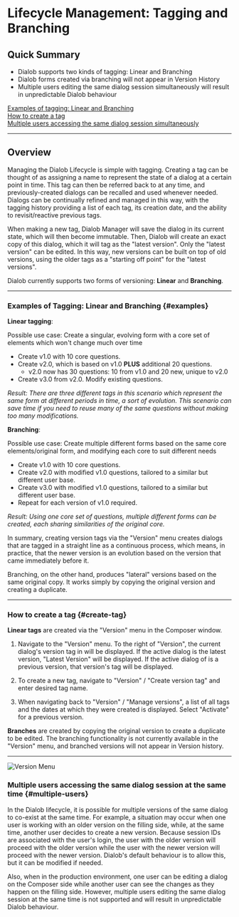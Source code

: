 # Lifecycle Management: Tagging and Branching

## Quick Summary

* Dialob supports two kinds of tagging: Linear and Branching
* Dialob forms created via branching will not appear in Version History
* Multiple users editing the same dialog session simultaneously will result in unpredictable Dialob behaviour

[Examples of tagging: Linear and Branching](#examples)  
[How to create a tag](#create-tag)  
[Multiple users accessing the same dialog session simultaneously](#multiple-users)  

---

## Overview

Managing the Dialob Lifecycle is simple with tagging. Creating a tag can be thought of as assigning a name to represent the state of a dialog at a certain point in time. This tag can then be referred back to at any time, and previously-created dialogs can be recalled and used whenever needed. Dialogs can be continually refined and managed in this way, with the tagging history providing a list of each tag, its creation date, and the ability to revisit/reactive previous tags. 

When making a new tag, Dialob Manager will save the dialog in its current state, which will then become immutable. Then, Dialob will create an exact copy of this dialog, which it will tag as the "latest version". Only the "latest version" can be edited. In this way, new versions can be built on top of old versions, using the older tags as a "starting off point" for the "latest versions".  

Dialob currently supports two forms of versioning: **Linear** and **Branching**. 

---

### Examples of Tagging: Linear and Branching {#examples}


**Linear tagging**: 

Possible use case: Create a singular, evolving form with a core set of elements which won't change much over time

* Create v1.0 with 10 core questions.
* Create v2.0, which is based on v1.0 **PLUS** additional 20 questions.
  * v2.0 now has 30 questions: 10 from v1.0 and 20 new, unique to v2.0
* Create v3.0 from v2.0.  Modify existing questions.

_Result: There are three different tags in this scenario which represent the same form at different periods in time, a sort of evolution. This scenario can save time if you need to reuse many of the same questions without making too many modifications._

**Branching**: 

Possible use case: Create multiple different forms based on the same core elements/original form, and modifying each core to suit different needs

* Create v1.0 with 10 core questions.
* Create v2.0 with modified v1.0 questions, tailored to a similar but different user base.
* Create v3.0 with modified v1.0 questions, tailored to a similar but different user base.
* Repeat for each version of v1.0 required.

_Result: Using one core set of questions, multiple different forms can be created, each sharing similarities of the original core._

In summary, creating version tags via the "Version" menu creates dialogs that are tagged in a straight line as a continuous process, which means, in practice, that the newer version is an evolution based on the version that came immediately before it.

Branching, on the other hand, produces "lateral" versions based on the same original copy. It works simply by copying the original version and creating a duplicate.  

---

### How to create a tag {#create-tag}

**Linear tags** are created via the "Version" menu in the Composer window.

1. Navigate to the "Version" menu. To the right of "Version", the current dialog's version tag in will be displayed. If the active dialog is the latest version, "Latest Version" will be displayed. If the active dialog of is a previous version, that version's tag will be displayed.

2. To create a new tag, navigate to "Version" / "Create version tag" and enter desired tag name.

3. When navigating back to "Version" / "Manage versions", a list of all tags and the dates at which they were created is displayed. Select "Activate" for a previous version.

**Branches** are created by copying the original version to create a duplicate to be edited. The branching functionality is not currently available in the "Version" menu, and branched versions will not appear in Version history.

---

![Version Menu](advancedoperations/version1.png)

### Multiple users accessing the same dialog session at the same time {#multiple-users}

In the Dialob lifecycle, it is possible for multiple versions of the same dialog to co-exist at the same time.  For example, a situation may occur when one user is working with an older version on the filling side, while, at the same time, another user decides to create a new version.  Because session IDs are associated with the user's login, the user with the older version will proceed with the older version while the user with the newer version will proceed with the newer version.  Dialob's default behaviour is to allow this, but it can be modified if needed.  

Also, when in the production environment, one user can be editing a dialog on the Composer side while another user can see the changes as they happen on the filling side.  However, multiple users editing the same dialog session at the same time is not supported and will result in unpredictable Dialob behaviour.
